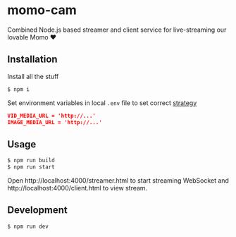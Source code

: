 # momo-cam
Combined Node.js based streamer and client service for live-streaming our lovable Momo ❤️

## Installation

Install all the stuff

```sh
$ npm i
```

Set environment variables in local `.env` file to set correct [strategy](https://github.com/pinussilvestrus/momo-cam/tree/master/src/streamer/providers)

```json
VID_MEDIA_URL = 'http://...'
IMAGE_MEDIA_URL = 'http://...'
```


## Usage

```sh
$ npm run build
$ npm run start
```

Open http://localhost:4000/streamer.html to start streaming WebSocket and http://localhost:4000/client.html to view stream.

## Development

```sh
$ npm run dev
```